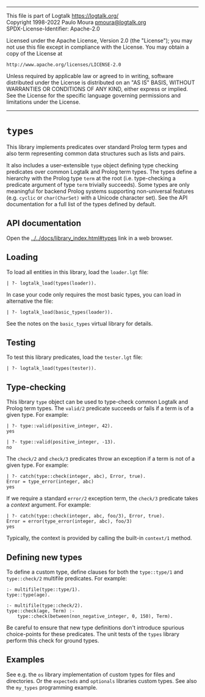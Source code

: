 ________________________________________________________________________

This file is part of Logtalk <https://logtalk.org/>  
Copyright 1998-2022 Paulo Moura <pmoura@logtalk.org>  
SPDX-License-Identifier: Apache-2.0

Licensed under the Apache License, Version 2.0 (the "License");
you may not use this file except in compliance with the License.
You may obtain a copy of the License at

    http://www.apache.org/licenses/LICENSE-2.0

Unless required by applicable law or agreed to in writing, software
distributed under the License is distributed on an "AS IS" BASIS,
WITHOUT WARRANTIES OR CONDITIONS OF ANY KIND, either express or implied.
See the License for the specific language governing permissions and
limitations under the License.
________________________________________________________________________


`types`
=======

This library implements predicates over standard Prolog term types and 
also term representing common data structures such as lists and pairs.

It also includes a user-extensible `type` object defining type checking
predicates over common Logtalk and Prolog term types. The types define
a hierarchy with the Prolog type `term` at the root (i.e. type-checking
a predicate argument of type `term` trivially succeeds). Some types are
only meaningful for backend Prolog systems supporting non-universal
features (e.g. `cyclic` or `char(CharSet)` with a Unicode character set).
See the API documentation for a full list of the types defined by default.


API documentation
-----------------

Open the [../../docs/library_index.html#types](../../docs/library_index.html#types)
link in a web browser.


Loading
-------

To load all entities in this library, load the `loader.lgt` file:

	| ?- logtalk_load(types(loader)).

In case your code only requires the most basic types, you can load in
alternative the file:

	| ?- logtalk_load(basic_types(loader)).

See the notes on the `basic_types` virtual library for details.


Testing
-------

To test this library predicates, load the `tester.lgt` file:

	| ?- logtalk_load(types(tester)).


Type-checking
-------------

This library `type` object can be used to type-check common Logtalk and Prolog
term types. The `valid/2` predicate succeeds or fails if a term is of a given
type. For example:

	| ?- type::valid(positive_integer, 42).
	yes

	| ?- type::valid(positive_integer, -13).
	no

The `check/2` and `check/3` predicates throw an exception if a term is not of
a given type. For example:

	| ?- catch(type::check(integer, abc), Error, true).
	Error = type_error(integer, abc)
	yes

If we require a standard `error/2` exception term, the `check/3` predicate
takes a *context* argument. For example:

	| ?- catch(type::check(integer, abc, foo/3), Error, true).
	Error = error(type_error(integer, abc), foo/3)
	yes

Typically, the context is provided by calling the built-in `context/1` method.


Defining new types
------------------

To define a custom type, define clauses for both the `type::type/1` and
`type::check/2` multifile predicates. For example:

	:- multifile(type::type/1).
	type::type(age).

	:- multifile(type::check/2).
	type::check(age, Term) :-
		type::check(between(non_negative_integer, 0, 150), Term).

Be careful to ensure that new type definitions don't introduce spurious
choice-points for these predicates. The unit tests of the `types` library
perform this check for ground types.


Examples
--------

See e.g. the `os` library implementation of custom types for files and
directories. Or the `expecteds` and `optionals` libraries custom types.
See also the `my_types` programming example.

